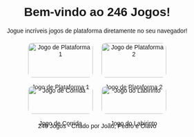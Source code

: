 <!DOCTYPE html><html lang="pt">
<head>
    <meta charset="UTF-8">
    <meta name="viewport" content="width=device-width, initial-scale=1.0">
    <title>246 Jogos - Plataforma 2D</title>
    <link rel="stylesheet" href="styles/style.css">
    <script src="https://cdn.jsdelivr.net/npm/phaser@3.60.0/dist/phaser.min.js"></script>
    <style>
        body {
            margin: 0;
            font-family: sans-serif;
            text-align: center;
        }
        .game-grid {
            display: flex;
            flex-wrap: wrap;
            justify-content: center;
            gap: 20px;
            margin: 20px;
        }
        .game-card {
            width: 150px;
            cursor: pointer;
        }
        .game-card img {
            width: 100%;
            border-radius: 10px;
        }
        #gameContainer canvas {
            display: block;
            margin: 0 auto;
            max-width: 100%;
            height: auto !important;
        }
        #mobile-controls {
            display: none;
            margin-top: 10px;
        }
        #mobile-controls button {
            padding: 10px 20px;
            margin: 0 10px;
            font-size: 18px;
        }
        @media (max-width: 768px) {
            #mobile-controls {
                display: flex;
                justify-content: center;
            }
        }
    </style>
</head>
<body>
    <h1>Bem-vindo ao 246 Jogos!</h1>
    <p>Jogue incríveis jogos de plataforma diretamente no seu navegador!</p><div class="game-grid">
    <div class="game-card" onclick="startGame1()">
        <img src="assets/imagens/plataforma1.jpg" alt="Jogo de Plataforma 1">
        <p>Jogo de Plataforma 1</p>
    </div>
    <div class="game-card" onclick="startGame2()">
        <img src="assets/imagens/plataforma2.jpg" alt="Jogo de Plataforma 2">
        <p>Jogo de Plataforma 2</p>
    </div>
    <div class="game-card" onclick="startGame3()">
        <img src="assets/imagens/corrida.jpg" alt="Jogo de Corrida">
        <p>Jogo de Corrida</p>
    </div>
    <div class="game-card" onclick="startGame4()">
        <img src="assets/imagens/labirinto.jpg" alt="Jogo do Labirinto">
        <p>Jogo do Labirinto</p>
    </div>
</div>

<div id="gameContainer"></div>
<div id="mobile-controls">
    <button id="leftBtn">◀</button>
    <button id="jumpBtn">⤒</button>
    <button id="rightBtn">▶</button>
</div>

<script>
    let currentGame;

    function clearGame() {
        if (currentGame) {
            currentGame.destroy(true);
            currentGame = null;
        }
        const container = document.getElementById('gameContainer');
        container.innerHTML = "";
        document.getElementById('mobile-controls').style.display = 'none';
    }

    function startGame1() {
        clearGame();
        document.getElementById('mobile-controls').style.display = 'flex';
        const config = {
            type: Phaser.AUTO,
            width: window.innerWidth > 800 ? 800 : window.innerWidth,
            height: window.innerHeight > 600 ? 600 : window.innerHeight * 0.8,
            parent: 'gameContainer',
            physics: {
                default: 'arcade',
                arcade: {
                    gravity: { y: 300 },
                    debug: false
                }
            },
            scene: {
                preload: preload,
                create: create,
                update: update
            }
        };

        let player;
        let cursors;
        let moveLeft = false;
        let moveRight = false;
        let jump = false;

        function preload() {
            this.load.image('sky', 'https://labs.phaser.io/assets/skies/sky4.png');
            this.load.image('ground', 'https://labs.phaser.io/assets/sprites/platform.png');
            this.load.spritesheet('dude', 'https://labs.phaser.io/assets/sprites/dude.png', {
                frameWidth: 32,
                frameHeight: 48
            });
        }

        function create() {
            this.add.image(config.width / 2, config.height / 2, 'sky').setScrollFactor(0);

            const platforms = this.physics.add.staticGroup();
            platforms.create(config.width / 2, config.height - 32, 'ground').setScale(2).refreshBody();

            player = this.physics.add.sprite(100, config.height - 150, 'dude');
            player.setBounce(0.2);
            player.setCollideWorldBounds(true);

            this.physics.add.collider(player, platforms);
            cursors = this.input.keyboard.createCursorKeys();

            this.anims.create({
                key: 'left',
                frames: this.anims.generateFrameNumbers('dude', { start: 0, end: 3 }),
                frameRate: 10,
                repeat: -1
            });

            this.anims.create({
                key: 'turn',
                frames: [ { key: 'dude', frame: 4 } ],
                frameRate: 20
            });

            this.anims.create({
                key: 'right',
                frames: this.anims.generateFrameNumbers('dude', { start: 5, end: 8 }),
                frameRate: 10,
                repeat: -1
            });

            // Botões mobile
            document.getElementById('leftBtn').ontouchstart = () => moveLeft = true;
            document.getElementById('leftBtn').ontouchend = () => moveLeft = false;
            document.getElementById('rightBtn').ontouchstart = () => moveRight = true;
            document.getElementById('rightBtn').ontouchend = () => moveRight = false;
            document.getElementById('jumpBtn').ontouchstart = () => jump = true;
            document.getElementById('jumpBtn').ontouchend = () => jump = false;
        }

        function update() {
            if (cursors.left.isDown || moveLeft) {
                player.setVelocityX(-160);
                player.anims.play('left', true);
            } else if (cursors.right.isDown || moveRight) {
                player.setVelocityX(160);
                player.anims.play('right', true);
            } else {
                player.setVelocityX(0);
                player.anims.play('turn');
            }

            if ((cursors.up.isDown || jump) && player.body.touching.down) {
                player.setVelocityY(-330);
            }
        }

        currentGame = new Phaser.Game(config);
    }

    function startGame2() {
        clearGame();
        document.getElementById('gameContainer').innerHTML = '<h2>Jogo de Plataforma 2</h2><p>Em breve!</p>';
    }

    function startGame3() {
        clearGame();
        document.getElementById('gameContainer').innerHTML = '<h2>Jogo de Corrida</h2><p>Em breve!</p>';
    }

    function startGame4() {
        clearGame();
        document.getElementById('gameContainer').innerHTML = '<h2>Jogo do Labirinto</h2><p>Em breve!</p>';
    }
</script>

<footer>
    <p>246 Jogos - Criado por João, Pedro e Olavo</p>
</footer>

</body>
</html>
